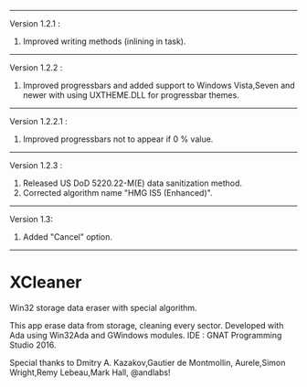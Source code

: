 --------------- 
Version 1.2.1 : 
1. Improved writing methods (inlining in task). 
--------------- 
Version 1.2.2 : 
1. Improved progressbars and added support to Windows Vista,Seven and newer with using UXTHEME.DLL for progressbar themes. 
--------------- 
Version 1.2.2.1 : 
1. Improved progressbars not to appear if 0 % value.
---------------
Version 1.2.3 : 
1. Released US DoD 5220.22-M(E) data sanitization method.
2. Corrected algorithm name "HMG IS5 (Enhanced)".
---------------
Version 1.3: 
1. Added "Cancel" option.



----------------------------------
# XCleaner
Win32 storage data eraser with special algorithm.

This app erase data from storage, cleaning every sector. 
Developed with Ada using Win32Ada and GWindows modules. 
IDE : GNAT Programming Studio 2016.

Special thanks to Dmitry A. Kazakov,Gautier de Montmollin,
Aurele,Simon Wright,Remy Lebeau,Mark Hall, @andlabs!
